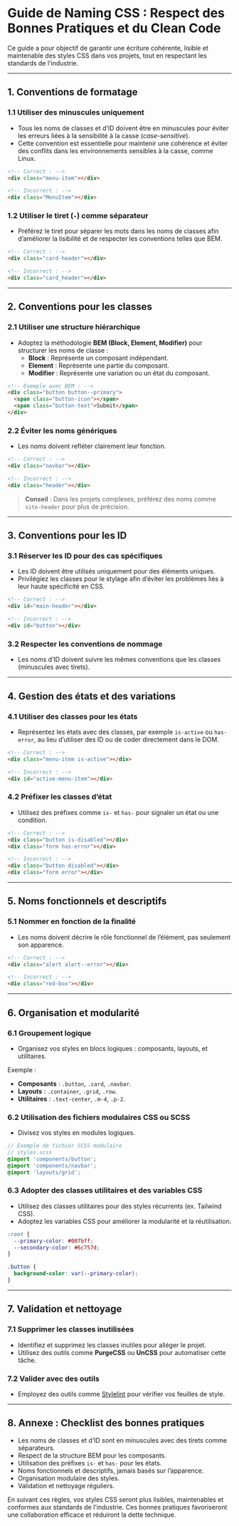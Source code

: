 # Guide de Naming CSS : Respect des Bonnes Pratiques et du Clean Code

Ce guide a pour objectif de garantir une écriture cohérente, lisible et maintenable des styles CSS dans vos projets, tout en respectant les standards de l'industrie.

---

## 1. **Conventions de formatage**

### 1.1 Utiliser des minuscules uniquement
- Tous les noms de classes et d’ID doivent être en minuscules pour éviter les erreurs liées à la sensibilité à la casse (*case-sensitive*).
- Cette convention est essentielle pour maintenir une cohérence et éviter des conflits dans les environnements sensibles à la casse, comme Linux.

```html
<!-- Correct : -->
<div class="menu-item"></div>

<!-- Incorrect : -->
<div class="MenuItem"></div>
```

### 1.2 Utiliser le tiret (`-`) comme séparateur
- Préférez le tiret pour séparer les mots dans les noms de classes afin d’améliorer la lisibilité et de respecter les conventions telles que BEM.

```html
<!-- Correct : -->
<div class="card-header"></div>

<!-- Incorrect : -->
<div class="card_header"></div>
```

---

## 2. **Conventions pour les classes**

### 2.1 Utiliser une structure hiérarchique
- Adoptez la méthodologie **BEM (Block, Element, Modifier)** pour structurer les noms de classe :
  - **Block** : Représente un composant indépendant.
  - **Element** : Représente une partie du composant.
  - **Modifier** : Représente une variation ou un état du composant.

```html
<!-- Exemple avec BEM : -->
<div class="button button--primary">
  <span class="button-icon"></span>
  <span class="button-text">Submit</span>
</div>
```

### 2.2 Éviter les noms génériques
- Les noms doivent refléter clairement leur fonction.

```html
<!-- Correct : -->
<div class="navbar"></div>

<!-- Incorrect : -->
<div class="header"></div>
```

> **Conseil** : Dans les projets complexes, préférez des noms comme `site-header` pour plus de précision.

---

## 3. **Conventions pour les ID**

### 3.1 Réserver les ID pour des cas spécifiques
- Les ID doivent être utilisés uniquement pour des éléments uniques.
- Privilégiez les classes pour le stylage afin d’éviter les problèmes liés à leur haute spécificité en CSS.

```html
<!-- Correct : -->
<div id="main-header"></div>

<!-- Incorrect : -->
<div id="button"></div>
```

### 3.2 Respecter les conventions de nommage
- Les noms d’ID doivent suivre les mêmes conventions que les classes (minuscules avec tirets).

---

## 4. **Gestion des états et des variations**

### 4.1 Utiliser des classes pour les états
- Représentez les états avec des classes, par exemple `is-active` ou `has-error`, au lieu d’utiliser des ID ou de coder directement dans le DOM.

```html
<!-- Correct : -->
<div class="menu-item is-active"></div>

<!-- Incorrect : -->
<div id="active-menu-item"></div>
```

### 4.2 Préfixer les classes d’état
- Utilisez des préfixes comme `is-` et `has-` pour signaler un état ou une condition.

```html
<!-- Correct : -->
<div class="button is-disabled"></div>
<div class="form has-error"></div>

<!-- Incorrect : -->
<div class="button disabled"></div>
<div class="form error"></div>
```

---

## 5. **Noms fonctionnels et descriptifs**

### 5.1 Nommer en fonction de la finalité
- Les noms doivent décrire le rôle fonctionnel de l’élément, pas seulement son apparence.

```html
<!-- Correct : -->
<div class="alert alert--error"></div>

<!-- Incorrect : -->
<div class="red-box"></div>
```

---

## 6. **Organisation et modularité**

### 6.1 Groupement logique
- Organisez vos styles en blocs logiques : composants, layouts, et utilitaires.

Exemple :
  - **Composants** : `.button`, `.card`, `.navbar`.
  - **Layouts** : `.container`, `.grid`, `.row`.
  - **Utilitaires** : `.text-center`, `.m-4`, `.p-2`.

### 6.2 Utilisation des fichiers modulaires CSS ou SCSS
- Divisez vos styles en modules logiques.

```scss
// Exemple de fichier SCSS modulaire
// styles.scss
@import 'components/button';
@import 'components/navbar';
@import 'layouts/grid';
```

### 6.3 Adopter des classes utilitaires et des variables CSS
- Utilisez des classes utilitaires pour des styles récurrents (ex. Tailwind CSS).
- Adoptez les variables CSS pour améliorer la modularité et la réutilisation.

```css
:root {
  --primary-color: #007bff;
  --secondary-color: #6c757d;
}

.button {
  background-color: var(--primary-color);
}
```

---

## 7. **Validation et nettoyage**

### 7.1 Supprimer les classes inutilisées
- Identifiez et supprimez les classes inutiles pour alléger le projet.
- Utilisez des outils comme **PurgeCSS** ou **UnCSS** pour automatiser cette tâche.

### 7.2 Valider avec des outils
- Employez des outils comme [Stylelint](https://stylelint.io/) pour vérifier vos feuilles de style.

---

## 8. **Annexe : Checklist des bonnes pratiques**

- Les noms de classes et d’ID sont en minuscules avec des tirets comme séparateurs.
- Respect de la structure BEM pour les composants.
- Utilisation des préfixes `is-` et `has-` pour les états.
- Noms fonctionnels et descriptifs, jamais basés sur l’apparence.
- Organisation modulaire des styles.
- Validation et nettoyage réguliers.

En suivant ces règles, vos styles CSS seront plus lisibles, maintenables et conformes aux standards de l'industrie. Ces bonnes pratiques favoriseront une collaboration efficace et réduiront la dette technique.
